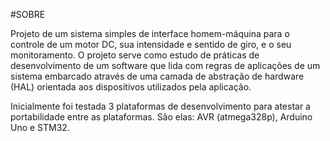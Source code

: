 #SOBRE

Projeto de um sistema simples de interface homem-máquina para o controle de um motor DC,
sua intensidade e sentido de giro, e o seu monitoramento. O projeto serve como estudo de 
práticas de desenvolvimento de um software que lida com regras de aplicações de um sistema 
embarcado através de uma camada de abstração de hardware (HAL) orientada aos dispositivos 
utilizados pela aplicação.

Inicialmente foi testada 3 plataformas de desenvolvimento para atestar a portabilidade
entre as plataformas. São elas: AVR (atmega328p), Arduino Uno e STM32.